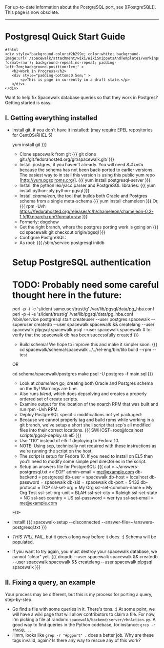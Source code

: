 
For up-to-date information about the PostgreSQL port, see [[PostgreSQL]]. This page is now obsolete.

----
# Postgresql Quick Start Guide



    #!html
    <div style="background-color:#2b299e; color:white; background-image:url('/spacewalk/attachment/wiki/WikiSnippetsAndTemplates/workinprogress.png?format=raw'); background-repeat:no-repeat; padding-left:7em;background-position:1em;" >
       <h2>Work in Progress</h2>
       <div style="padding-bottom:0.5em;" >
           <p>This is page in currently in a draft state.</p>
       </div>
    </div>

Want to help fix Spacewalk database queries so that they work in Postgres?  Getting started is easy.
## I. Getting everything installed



 * Install git, if you don't have it installed: (may require EPEL repositories for CentOS/RHEL 5)
  
    yum install git
      }}}
     * Clone spacewalk from git
      {{{
    git clone git://git.fedorahosted.org/git/spacewalk.git/
      }}}
     * Install postgres, if you haven't already.  You will need *8.4 beta* because the schema has not been back-ported to earlier versions. 
      The easiest way to in stall this version is using this public yum repo [http://yum.pgsqlrpms.org/].
      {{{
    yum install postgresql-server
      }}}
     * Install the python lex/yacc parser and PostgreSQL libraries:
      {{{
    yum install python-ply python-pgsql
      }}}
     * Install _chameleon_, the tool that builds both Oracle and Postgres schema from a single meta-schema
      {{{
    yum install chameleon
      }}}
      Or,
      {{{
    rpm -Uvh https://fedorahosted.org/releases/c/h/chameleon/chameleon-0.2-1.fc10.noarch.rpm?format=raw
      }}}
      * Formerly: dogchow 
     * Get the right branch, where the postgres porting work is going on
      {{{
    cd spacewalk
    git checkout origin/pgsql
      }}}
     * Configure PostgreSQL:
      * As root:
      {{{
    /sbin/service postgresql initdb
    # Setup PostgreSQL authentication
    # TODO: Probably need some careful thought here in the future:
    perl -p -i -e 's/ident sameuser/trust/g' /var/lib/pgsql/data/pg_hba.conf
    perl -p -i -e 's/ident/trust/g' /var/lib/pgsql/data/pg_hba.conf
    /sbin/service postgresql start
    createuser --user postgres spacewalk --superuser
    createdb --user spacewalk spacewalk && createlang --user spacewalk plpgsql spacewalk
    psql --user spacewalk spacewalk # to verify that the spacewalk db has been successfully created
      }}}
     * Build schema! We hope to improve this and make it simpler soon.
      {{{
    cd spacewalk/schema/spacewalk
    ../../rel-eng/bin/tito build --rpm --test
    
    OR
    
    cd schema/spacewalk/postgres
    make
    psql -U postgres -f main.sql
      }}}
      * Look at _chameleon_ go, creating both Oracle and Postgres schema on the fly!  Warnings are fine.
      * Also runs _blend_, which does depsolving and creates a properly ordered set of create scripts.
      * Examine output for the location of the noarch RPM that was built and run rpm -Uvh RPM.
     * Deploy PostgreSQL specific modifications not yet packaged:
      * Because we cannot properly tag and build rpms while working in a git branch, we've setup a short shell script that scp's all modified files into their correct locations.
      {{{
    SWHOST=root@localhost scripts/pgsql-deploy.sh el5
      }}}
      * Use "f10" instead of el5 if deploying to Fedora 10.
      * NOTE: Using scp, technically not required with these instructions as we're running the script on the host.
      * The script is setup for Fedora 10. If you need to install on EL5 then you'll need to modify some simple perl directories in the script.
     * Setup an answers file for PostgreSQL:
      {{{
    cat > ~/answers-postgresql.txt <<'EOF'
    admin-email = me@example.com
    db-backend = postgresql
    db-user = spacewalk
    db-host = localhost
    db-password = spacewalk
    db-sid = spacewalk
    db-port = 5432
    db-protocol = TCP
    ssl-set-org = My Org
    ssl-set-common-name = My Org Test
    ssl-set-org-unit = BLAH
    ssl-set-city = Raleigh
    ssl-set-state = NC
    ssl-set-country = US
    ssl-password = wer tyu
    ssl-set-email = me@example.com
    
    EOF
 * Install!
  {{{
spacewalk-setup --disconnected --answer-file=~/answers-postgresql.txt
  }}}
  * _THIS WILL FAIL_, but it goes a long way before it does. :) Schema will be populated.
  * If you want to try again, you must destroy your spacewalk database, we cannot "clear" yet.
  {{{
dropdb --user spacewalk spacewalk && createdb --user spacewalk spacewalk && createlang --user spacewalk plpgsql spacewalk
  }}}
## II. Fixing a query, an example



Your process may be different, but this is my process for porting a query, step-by-step.

 * Go find a file with some queries in it.  There's tons.  :)  At some point, we will have a wiki page that will allow contributors to claim a file.  For now, I'm picking a file at random: `spacewalk/backend/server/rhnAction.py`.  A good way to find queries in the Python codebase, for instance: `grep -r rhnSQL .`.
 * Hmm, looks like `grep -r "#pgport" .` does a better job.  Why are these tags invalid, again?  Is there any way to rescue any of this work?
